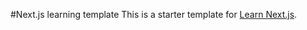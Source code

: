 #Next.js learning template
This is a starter template for [Learn Next.js](https://nextjs.org/learn).
